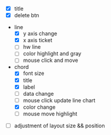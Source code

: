 - [x] title
- [x] delete btn 
- line
  - [x] y axis change
  - [x] x axis ticket
  - [ ] hw line
  - [ ] color highlight and gray
  - [ ] mouse click and move
- chord
  - [X] font size
  - [X] title
  - [X] label
  - [ ] data change
  - [ ] mouse click update line chart
  - [x] color change
  - [ ] mouse move highlight
- [ ] adjustment of layout size && position
